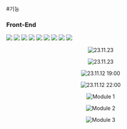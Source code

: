 #기능

### Front-End
<div>
  <img src="https://img.shields.io/badge/scss-1572B6?style=for-the-badge&logo=scss&logoColor=white"> 
  <img src="https://img.shields.io/badge/javascript-F7DF1E?style=for-the-badge&logo=javascript&logoColor=black"> 
  <img src="https://img.shields.io/badge/react-61DAFB?style=for-the-badge&logo=react&logoColor=white">
  <img src="https://img.shields.io/badge/Axios-5A29E4?style=for-the-badge&logo=Axios&logoColor=white">
  <img src="https://img.shields.io/badge/reactrouter-CA4245?style=for-the-badge&logo=reactrouter&logoColor=white">
  <img src="https://img.shields.io/badge/greensock-88CE02?style=for-the-badge&logo=greensock&logoColor=white">
  <img src="https://img.shields.io/badge/recoil-5A29E4?style=for-the-badge&logo=recoil&logoColor=white">
  <img src="https://img.shields.io/badge/stomp-5A29E4?style=for-the-badge&logo=stomp&logoColor=white">
  <img src="https://img.shields.io/badge/jwt-5A29E4?style=for-the-badge&logo=jwt&logoColor=white">
</div>

<div align="center">

![23.11.23](public/git/로그인.gif)

![23.11.23](public/git/회원가입.gif)

![23.11.12 19:00](public/git/1.gif)

![23.11.12 22:00](public/git/2.gif)

</div>

<div align="center">

![Module 1](public/git/module1.png)

![Module 2](public/git/module2.png)

![Module 3](public/git/module3.png)

</div>


